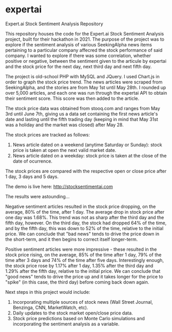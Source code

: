 # expertai
Expert.ai Stock Sentiment Analysis Repository

This repository houses the code for the Expert.ai Stock Sentiment Analysis project, built for their hackathon in 2021.
The purpose of the project was to explore if the sentiment analysis of various SeekingAlpha news items pertaining to a particular company affecred the stock performance of said company. I wanted to explore if there was some correlation, whether positive or negative, between the sentiment given to the articule by expertai and the stock price for the next day, next third day and next fifth day.

The project is old-school PHP with MySQL and JQuery.  I used Chart.js in order to graph the stock price trend.  The news articles were scraped from SeekingAlpha, and the stories are from May 1st until May 28th.  I rounded up over 5,000 articles, and each one was run through the expertai API to obtain their sentiment score.  This score was then added to the article.

The stock price data was obtained from stooq.com and ranges from May 3rd until June 7th, giving us a data set containing the first news article's date and lasting until the fifth trading day (keeping in mind that May 31st was a holiday and the market was closed) after May 28.

The stock prices are tracked as follows:
1) News article dated on a weekend (anytime Saturday or Sunday): stock price is taken at open the next valid market date.
2) News article dated on a weekday: stock price is taken at the close of the date of ocurrence.

The stock prices are compared with the respective open or close price after 1 day, 3 days and 5 days.

The demo is live here: http://stocksentimentai.com

The results were astounding...

Negative sentiment articles resulted in the stock price dropping, on the average, 80% of the time, after 1 day.  The average drop in stock price after one day was 1.68%.  This trend was not as sharp after the third day and the fifth day, however.  On the third day, the stock had dropped 64% of the time, and by the fifth day, this was down to 52% of the time, relative to the initial price.  We can conclude that "bad news" tends to drive the price down in the short-term, and it then begins to correct itself longer-term.

Positive sentiment articles were more impressive - these resulted in the stock price rising, on the average, 85% of the time after 1 day, 79% of the time after 3 days and 74% of the time after five days.  Interestingly enough, the stock price rose by 1.17% after 1 day, 1.35% after the third day and 1.29% after the fifth day, relative to the initial price.  We can conclude that "good news" tends to drive the price up and it takes longer for the price to "spike" (in this case, the third day) before coming back down again.

Next steps in this project would include:
1) Incorporating multiple sources of stock news (Wall Street Journal, Benzinga, CNN, MarketWatch, etc).
2) Daily updates to the stock market open/close price data.
3) Stock price predictions based on Monte Carlo simulations and incorporating the sentiment analysis as a variable.
